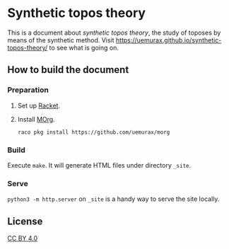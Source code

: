 # Synthetic topos theory

This is a document about *synthetic topos theory*,
the study of toposes by means of the synthetic method.
Visit <https://uemurax.github.io/synthetic-topos-theory/>
to see what is going on.

## How to build the document

### Preparation

1.  Set up [Racket](https://racket-lang.org/).
2.  Install [MOrg](https://github.com/uemurax/morg).

    ```shell
    raco pkg install https://github.com/uemurax/morg
    ```

### Build

Execute `make`.
It will generate HTML files under directory `_site`.

### Serve

`python3 -m http.server` on `_site`
is a handy way to serve the site locally.

## License

[CC BY 4.0](https://creativecommons.org/licenses/by/4.0/)
